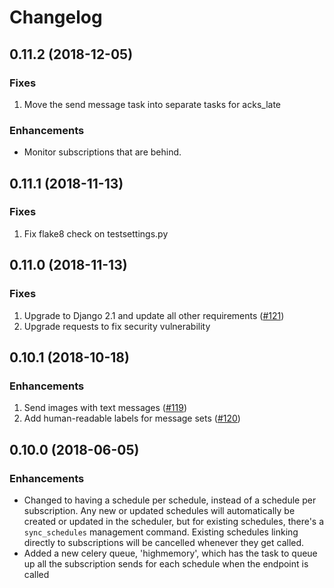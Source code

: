 # Changelog

## 0.11.2 (2018-12-05)
### Fixes
1. Move the send message task into separate tasks for acks_late

### Enhancements
 - Monitor subscriptions that are behind.

## 0.11.1 (2018-11-13)
### Fixes
1. Fix flake8 check on testsettings.py

## 0.11.0 (2018-11-13)
### Fixes
1. Upgrade to Django 2.1 and update all other requirements
   ([#121](https://github.com/praekelt/seed-stage-based-messaging/pull/121))
1. Upgrade requests to fix security vulnerability

## 0.10.1 (2018-10-18)
### Enhancements
1. Send images with text messages
   ([#119](https://github.com/praekeltfoundation/seed-stage-based-messaging/pull/119))
1. Add human-readable labels for message sets
   ([#120](https://github.com/praekeltfoundation/seed-stage-based-messaging/pull/120))

## 0.10.0 (2018-06-05)
### Enhancements
 - Changed to having a schedule per schedule, instead of a schedule per 
   subscription. Any new or updated schedules will automatically be created or
   updated in the scheduler, but for existing schedules, there's a
   `sync_schedules` management command. Existing schedules linking directly
   to subscriptions will be cancelled whenever they get called.
 - Added a new celery queue, 'highmemory', which has the task to queue up all
   the subscription sends for each schedule when the endpoint is called
